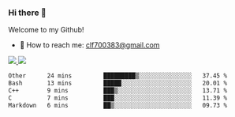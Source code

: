 ### Hi there 👋

<!--
**clingfei/clingfei** is a ✨ _special_ ✨ repository because its `README.md` (this file) appears on your GitHub profile.

Here are some ideas to get you started:

- 🔭 I’m currently working on ...
- 🌱 I’m currently learning ...
- 👯 I’m looking to collaborate on ...
- 🤔 I’m looking for help with ...
- 💬 Ask me about ...
- 📫 How to reach me: ...
- 😄 Pronouns: ...
- ⚡ Fun fact: ...
-->
Welcome to my Github!
- 📧 How to reach me: clf700383@gmail.com

<a href="https://github.com/anuraghazra/github-readme-stats">
  <img src="https://github-readme-stats.vercel.app/api?username=clingfei&count_private=true&show_icons=true&include_all_commits=true&line_height=21&hide_border=true&repo=github-readme-stats" />
</a>
<a href="https://github.com/anuraghazra/convoychat">
  <img src="https://github-readme-stats.vercel.app/api/top-langs/?username=clingfei&hide=Tcl,Perl,Makefile,CSS,HTML,Yacc,Lex,Verilog&langs_count=6&layout=compact&hide_border=true&repo=convoychat" />
</a>

<!--START_SECTION:waka-->

```txt
Other      24 mins         █████████▒░░░░░░░░░░░░░░░   37.45 %
Bash       13 mins         █████░░░░░░░░░░░░░░░░░░░░   20.01 %
C++        9 mins          ███▒░░░░░░░░░░░░░░░░░░░░░   13.71 %
C          7 mins          ███░░░░░░░░░░░░░░░░░░░░░░   11.39 %
Markdown   6 mins          ██▒░░░░░░░░░░░░░░░░░░░░░░   09.73 %
```

<!--END_SECTION:waka-->
